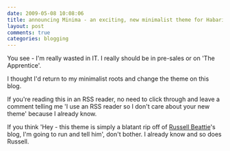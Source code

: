 ```yaml
---
date: 2009-05-08 10:08:06
title: announcing Minima - an exciting, new minimalist theme for Habari
layout: post
comments: true
categories: blogging
---
```

You see - I'm really wasted in IT. I really should be in pre-sales or on
'The Apprentice'.

I thought I'd return to my minimalist roots and change the theme on this
blog.

If you're reading this in an RSS reader, no need to click through and
leave a comment telling me 'I use an RSS reader so I don't care about
your new theme' because I already know.

If you think 'Hey - this theme is simply a blatant rip off of
[Russell Beattie](http://www.russellbeattie.com/blog/)'s blog, I'm going to run
and tell him', don't bother. I already know and so does Russell.
